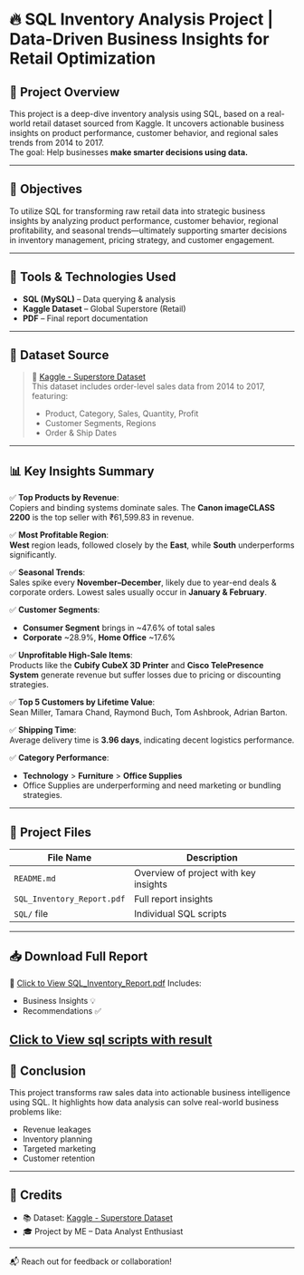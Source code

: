 # 🔥 **SQL Inventory Analysis Project | Data-Driven Business Insights for Retail Optimization**

## 📌 Project Overview

This project is a deep-dive inventory analysis using SQL, based on a real-world retail dataset sourced from Kaggle. It uncovers actionable business insights on product performance, customer behavior, and regional sales trends from 2014 to 2017.  
The goal: Help businesses **make smarter decisions using data.**

---

## 🎯 Objectives

To utilize SQL for transforming raw retail data into strategic business insights by analyzing product performance, customer behavior, regional profitability, and seasonal trends—ultimately supporting smarter decisions in inventory management, pricing strategy, and customer engagement.

---

## 🧰 Tools & Technologies Used

- **SQL (MySQL)** – Data querying & analysis
- **Kaggle Dataset** – Global Superstore (Retail)
- **PDF** – Final report documentation
  

---

## 📂 Dataset Source

> 📌 [Kaggle - Superstore Dataset](https://www.kaggle.com/datasets)  
> This dataset includes order-level sales data from 2014 to 2017, featuring:
> - Product, Category, Sales, Quantity, Profit
> - Customer Segments, Regions
> - Order & Ship Dates

---

## 📊 Key Insights Summary

✅ **Top Products by Revenue**:  
Copiers and binding systems dominate sales. The **Canon imageCLASS 2200** is the top seller with ₹61,599.83 in revenue.

✅ **Most Profitable Region**:  
**West** region leads, followed closely by the **East**, while **South** underperforms significantly.

✅ **Seasonal Trends**:  
Sales spike every **November–December**, likely due to year-end deals & corporate orders. Lowest sales usually occur in **January & February**.

✅ **Customer Segments**:  
- **Consumer Segment** brings in ~47.6% of total sales  
- **Corporate** ~28.9%, **Home Office** ~17.6%

✅ **Unprofitable High-Sale Items**:  
Products like the **Cubify CubeX 3D Printer** and **Cisco TelePresence System** generate revenue but suffer losses due to pricing or discounting strategies.

✅ **Top 5 Customers by Lifetime Value**:  
Sean Miller, Tamara Chand, Raymond Buch, Tom Ashbrook, Adrian Barton.

✅ **Shipping Time**:  
Average delivery time is **3.96 days**, indicating decent logistics performance.

✅ **Category Performance**:  
- **Technology** > **Furniture** > **Office Supplies**  
- Office Supplies are underperforming and need marketing or bundling strategies.

---

## 📄 Project Files

| File Name | Description |
|-----------|-------------|
| `README.md` | Overview of project with key insights |
| `SQL_Inventory_Report.pdf` | Full report  insights |
|  `SQL/` file | Individual SQL scripts  |

---

## 📥 Download Full Report

🔗 [Click to View SQL_Inventory_Report.pdf](detail_report.pdf)
Includes:
- Business Insights 💡  
- Recommendations ✅

[Click to View sql scripts with result](sql_script_with_results.pdf)
---

## 🧠 Conclusion

This project transforms raw sales data into actionable business intelligence using SQL. It highlights how data analysis can solve real-world business problems like:
- Revenue leakages
- Inventory planning
- Targeted marketing
- Customer retention

---

## 📌 Credits

- 📚 Dataset: [Kaggle - Superstore Dataset](https://www.kaggle.com/datasets)
- 🎓 Project by  ME – Data Analyst Enthusiast

---
  
📬 Reach out for feedback or collaboration!

